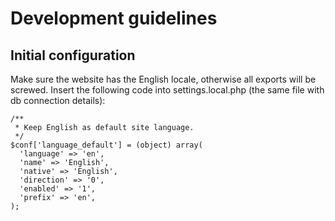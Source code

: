 # Development guidelines

## Initial configuration

Make sure the website has the English locale, otherwise all exports will be screwed. Insert
the following code into settings.local.php (the same file with db connection details):

```
/**
 * Keep English as default site language.
 */
$conf['language_default'] = (object) array(
  'language' => 'en',
  'name' => 'English',
  'native' => 'English',
  'direction' => '0',
  'enabled' => '1',
  'prefix' => 'en',
);
```